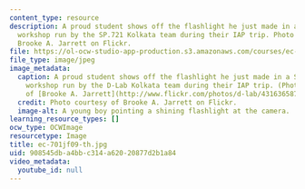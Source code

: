```yaml
---
content_type: resource
description: A proud student shows off the flashlight he just made in a SEED Education
  workshop run by the SP.721 Kolkata team during their IAP trip. Photo courtesy of
  Brooke A. Jarrett on Flickr.
file: https://ol-ocw-studio-app-production.s3.amazonaws.com/courses/ec-701j-d-lab-i-development-fall-2009/908545dba4bbc314a62020877d2b1a84_ec-701jf09-th.jpg
file_type: image/jpeg
image_metadata:
  caption: A proud student shows off the flashlight he just made in a SEED Education
    workshop run by the D-Lab Kolkata team during their IAP trip. (Photo courtesy
    of [Brooke A. Jarrett](http://www.flickr.com/photos/d-lab/4316365877) on Flickr.)
  credit: Photo courtesy of Brooke A. Jarrett on Flickr.
  image-alt: A young boy pointing a shining flashlight at the camera.
learning_resource_types: []
ocw_type: OCWImage
resourcetype: Image
title: ec-701jf09-th.jpg
uid: 908545db-a4bb-c314-a620-20877d2b1a84
video_metadata:
  youtube_id: null
---
```


